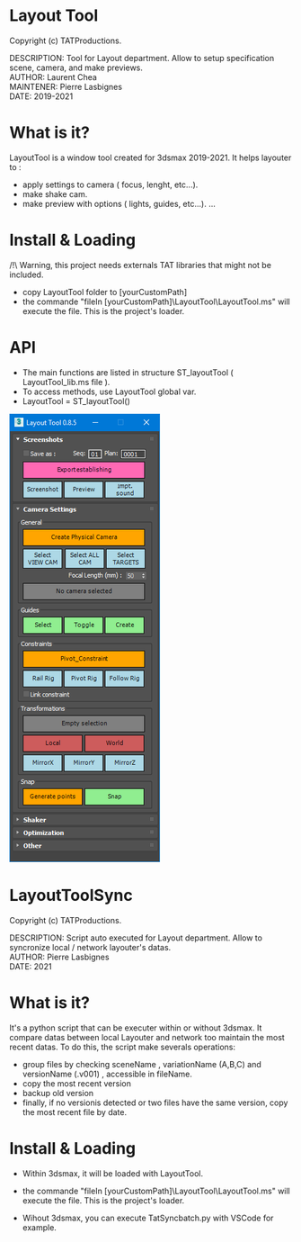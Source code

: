 # Layout Tool

Copyright (c) TATProductions.

DESCRIPTION: Tool for Layout department. Allow to setup specification scene, camera, and make previews.<br />
AUTHOR: Laurent Chea<br />
MAINTENER: Pierre Lasbignes<br />
DATE: 2019-2021<br />

# What is it?

LayoutTool is a window tool created for 3dsmax 2019-2021.
It helps layouter to : 
  - apply settings to camera ( focus, lenght, etc...).
  - make shake cam.
  - make preview with options ( lights, guides, etc...).
  ...

# Install & Loading 
/!\ Warning, this project needs externals TAT libraries that might not be included. 

  - copy LayoutTool folder  to [yourCustomPath]
  - the commande "fileIn	[yourCustomPath]\LayoutTool\LayoutTool.ms"  will execute the file. This is the project's loader.
	
# API

  - The main functions are listed in structure ST_layoutTool ( LayoutTool_lib.ms file ).
  - To access methods, use LayoutTool global var. 
  - LayoutTool = ST_layoutTool()


![alt text](screenshot.png)

# LayoutToolSync

Copyright (c) TATProductions.

DESCRIPTION: Script auto executed for Layout department. Allow to syncronize local / network layouter's datas.<br />
AUTHOR: Pierre Lasbignes<br />
DATE: 2021<br />

# What is it?

  It's a python script that can be executer within or without 3dsmax. It compare datas between local Layouter and network too maintain the most recent datas.
  To do this, the script make severals operations:
  - group files by checking sceneName , variationName (A,B,C) and versionName (.v001) , accessible in fileName.
  - copy the most recent version
  - backup old version
  - finally, if no versionis detected or two files have the same version, copy the most recent file by date.
  
# Install & Loading 

- Within 3dsmax, it will be loaded with LayoutTool.
- the commande "fileIn	[yourCustomPath]\LayoutTool\LayoutTool.ms"  will execute the file. This is the project's loader.

- Wihout 3dsmax, you can execute TatSyncbatch.py with VSCode for example. 
